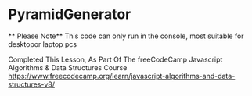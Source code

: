 # PyramidGenerator
** Please Note**
This code can only run in the console, most suitable for desktopor laptop pcs

Completed This Lesson, As Part Of The freeCodeCamp Javascript Algorithms &amp; Data Structures Course
https://www.freecodecamp.org/learn/javascript-algorithms-and-data-structures-v8/
